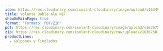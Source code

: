 ```yaml
---
icon: https://res.cloudinary.com/isolant-cloudinary/image/upload/v1634905858/website-2021/downloads/file.svg
title: Volante Doble Alu NET
showOnMainPage: true
format: "Formato: PDF/ZIP"
pdf: https://res.cloudinary.com/isolant-cloudinary/image/upload/v1636750104/website-2021/downloads/volante_doble_alu_net_colocacion.pdf
zip: https://res.cloudinary.com/isolant-cloudinary/raw/upload/v1636750104/website-2021/downloads/volante_doble_alu_net_colocacion_zip.zip
productLines:
  - Galpones y Tinglados
---
```

